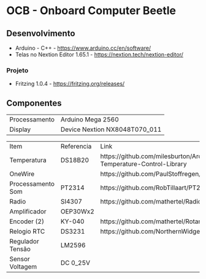 # OCB - Onboard Computer Beetle 

## Desenvolvimento
  - Arduino - C++			- https://www.arduino.cc/en/software/
  - Telas no Nextion Editor 1.65.1	- https://nextion.tech/nextion-editor/
### Projeto 
  - Fritzing 1.0.4			- https://fritzing.org/releases/

## Componentes
<table>
	 <tr><td>Processamento</td>	<td>Arduino Mega 2560</td></tr>
	 <tr><td>Display</td>	      	<td>Device Nextion NX8048T070_011</td></tr>
</table>
<table>
	<tr><b><td>Item</td>		<td>Referencia</td>	<td>Link</td>									<td>Versão</td></b></tr>
	<tr><td>Temperatura</td>	<td>DS18B20</td>	<td>https://github.com/milesburton/Arduino-Temperature-Control-Library</td>	<td>3.9.0</td></tr>
	<tr><td>OneWire</td>		<td></td>		<td>https://github.com/PaulStoffregen/OneWire</td>				<td>2.3.8</td></tr>
	<tr><td>Processamento Som</td>	<td>PT2314</td>		<td>https://github.com/RobTillaart/PT2314</td>					<td>0.2.0</td></tr>
  	<tr><td>Radio</td>		<td>SI4307</td>		<td>https://github.com/mathertel/Radio</td>					<td>3.0.1</td></tr>
	<tr><td>Amplificador</td>	<td>OEP30Wx2</td>	<td></td>									<td></td></tr>
	<tr><td>Encoder (2)</td>	<td>KY-040</td>		<td>https://github.com/mathertel/RotaryEncoder</td>				<td>1.5.3</td></tr>
	<tr><td>Relogio RTC</td>	<td>DS3231</td>		<td>https://github.com/NorthernWidget/DS3231</td>				<td>1.1.2</td></tr>
	<tr><td>Regulador Tensão</td>	<td>LM2596</td>		<td></td>									<td></td></tr>
	<tr><td>Sensor Voltagem</td>	<td>DC 0_25V</td>	<td></td>									<td></td></tr>
  </table>
  	
